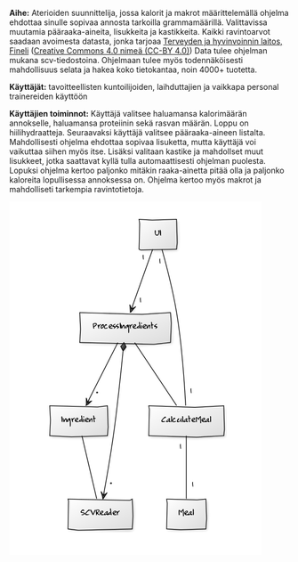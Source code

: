 **Aihe:** Aterioiden suunnittelija, jossa kalorit ja makrot määrittelemällä ohjelma ehdottaa sinulle sopivaa annosta tarkoilla grammamäärillä. Valittavissa muutamia pääraaka-aineita, lisukkeita ja kastikkeita. Kaikki ravintoarvot saadaan avoimesta datasta, jonka tarjoaa [Terveyden ja hyvinvoinnin laitos, Fineli](https://fineli.fi/fineli/fi/index) ([Creative Commons 4.0 nimeä (CC-BY 4.0)](https://creativecommons.org/licenses/by/4.0/deed.fi))
 Data tulee ohjelman mukana scv-tiedostoina. Ohjelmaan tulee myös todennäköisesti mahdollisuus selata ja hakea koko tietokantaa, noin 4000+ tuotetta.

**Käyttäjät:** tavoitteellisten kuntoilijoiden, laihduttajien ja vaikkapa personal trainereiden käyttöön

**Käyttäjien toiminnot:** Käyttäjä valitsee haluamansa kalorimäärän annokselle, haluamansa proteiinin sekä rasvan määrän. Loppu on hiilihydraatteja. Seuraavaksi käyttäjä valitsee pääraaka-aineen listalta. Mahdollisesti ohjelma ehdottaa sopivaa lisuketta, mutta käyttäjä voi vaikuttaa siihen myös itse. Lisäksi valitaan kastike ja mahdollset muut lisukkeet, jotka saattavat kyllä tulla automaattisesti ohjelman puolesta. Lopuksi  ohjelma kertoo paljonko mitäkin raaka-ainetta pitää olla ja paljonko kaloreita lopullisessa annoksessa on. Ohjelma kertoo myös makrot ja mahdolliseti tarkempia ravintotietoja.

![Määrittelyvaiheen luokkakaavio](luokkakaavio_maarittelyvaihe.png)
